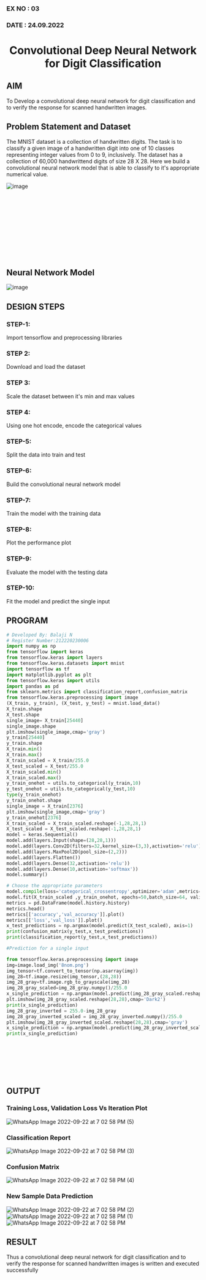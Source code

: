 ### EX NO : 03
### DATE  : 24.09.2022
# <p align="center"> Convolutional Deep Neural Network for Digit Classification </p>

## AIM

To Develop a convolutional deep neural network for digit classification and to verify the response for scanned handwritten images.

## Problem Statement and Dataset

The MNIST dataset is a collection of handwritten digits. The task is to classify a given image of a handwritten digit into one of 10 classes representing integer values from 0 to 9, inclusively. The dataset has a collection of 60,000 handwrittend digits of size 28 X 28. Here we build a convolutional neural network model that is able to classify to it's appropriate numerical value.

![image](https://user-images.githubusercontent.com/75235293/190975763-7d3b7c0f-9458-41e9-a35c-aa063c4977da.png)


## <br><br><br><br><br><br><br>Neural Network Model

![image](https://user-images.githubusercontent.com/75235293/190976591-e7be8aea-1886-4181-b490-2abde39f2ff6.png)


## DESIGN STEPS
### STEP-1:
Import tensorflow and preprocessing libraries
### STEP 2:
Download and load the dataset
### STEP 3:
Scale the dataset between it's min and max values
### STEP 4:
Using one hot encode, encode the categorical values
### STEP-5:
Split the data into train and test
### STEP-6:
Build the convolutional neural network model
### STEP-7:
Train the model with the training data
### STEP-8:
Plot the performance plot
### STEP-9:
Evaluate the model with the testing data
### STEP-10:
Fit the model and predict the single input

## PROGRAM

```python
# Developed By: Balaji N
# Register Number:212220230006
import numpy as np
from tensorflow import keras
from tensorflow.keras import layers
from tensorflow.keras.datasets import mnist
import tensorflow as tf
import matplotlib.pyplot as plt
from tensorflow.keras import utils
import pandas as pd
from sklearn.metrics import classification_report,confusion_matrix
from tensorflow.keras.preprocessing import image
(X_train, y_train), (X_test, y_test) = mnist.load_data()
X_train.shape
X_test.shape
single_image= X_train[25440]
single_image.shape
plt.imshow(single_image,cmap='gray')
y_train[25440]
y_train.shape
X_train.min()
X_train.max()
X_train_scaled = X_train/255.0
X_test_scaled = X_test/255.0
X_train_scaled.min()
X_train_scaled.max()
y_train_onehot = utils.to_categorical(y_train,10)
y_test_onehot = utils.to_categorical(y_test,10)
type(y_train_onehot)
y_train_onehot.shape
single_image = X_train[2376]
plt.imshow(single_image,cmap='gray')
y_train_onehot[2376]
X_train_scaled = X_train_scaled.reshape(-1,28,28,1)
X_test_scaled = X_test_scaled.reshape(-1,28,28,1)
model = keras.Sequential()
model.add(layers.Input(shape=(28,28,1)))
model.add(layers.Conv2D(filters=32,kernel_size=(3,3),activation='relu'))
model.add(layers.MaxPool2D(pool_size=(2,2)))
model.add(layers.Flatten())
model.add(layers.Dense(32,activation='relu'))
model.add(layers.Dense(10,activation='softmax'))
model.summary()

# Choose the appropriate parameters
model.compile(loss='categorical_crossentropy',optimizer='adam',metrics='accuracy')
model.fit(X_train_scaled ,y_train_onehot, epochs=50,batch_size=64, validation_data=(X_test_scaled,y_test_onehot))
metrics = pd.DataFrame(model.history.history)
metrics.head()
metrics[['accuracy','val_accuracy']].plot()
metrics[['loss','val_loss']].plot()
x_test_predictions = np.argmax(model.predict(X_test_scaled), axis=1)
print(confusion_matrix(y_test,x_test_predictions))
print(classification_report(y_test,x_test_predictions))

#Prediction for a single input

from tensorflow.keras.preprocessing import image
img=image.load_img('8nom.png')
img_tensor=tf.convert_to_tensor(np.asarray(img))
img_28=tf.image.resize(img_tensor,(28,28))
img_28_gray=tf.image.rgb_to_grayscale(img_28)
img_28_gray_scaled=img_28_gray.numpy()/255.0
x_single_prediction = np.argmax(model.predict(img_28_gray_scaled.reshape(1,28,28,1)),axis=1)
plt.imshow(img_28_gray_scaled.reshape(28,28),cmap='Dark2')
print(x_single_prediction)
img_28_gray_inverted = 255.0-img_28_gray
img_28_gray_inverted_scaled = img_28_gray_inverted.numpy()/255.0
plt.imshow(img_28_gray_inverted_scaled.reshape(28,28),cmap='gray')
x_single_prediction = np.argmax(model.predict(img_28_gray_inverted_scaled.reshape(1,28,28,1)),axis=1)
print(x_single_prediction)
```
</br>
</br>

</br>

</br>

</br>

## OUTPUT

### Training Loss, Validation Loss Vs Iteration Plot

![WhatsApp Image 2022-09-22 at 7 02 58 PM (5)](https://user-images.githubusercontent.com/75235455/191963555-f4ac0a2e-775b-4273-89e0-55e50f877e29.jpeg)


### Classification Report
![WhatsApp Image 2022-09-22 at 7 02 58 PM (3)](https://user-images.githubusercontent.com/75235455/191963673-b8a66b7e-869e-49fa-b45f-56d1d112687e.jpeg)



### Confusion Matrix

![WhatsApp Image 2022-09-22 at 7 02 58 PM (4)](https://user-images.githubusercontent.com/75235455/191963743-30d43828-5aaa-48f6-8c43-c86964d53453.jpeg)



### New Sample Data Prediction
![WhatsApp Image 2022-09-22 at 7 02 58 PM (2)](https://user-images.githubusercontent.com/75235455/191963970-79451889-c73a-4a9c-930d-82748f7f6d4c.jpeg)
![WhatsApp Image 2022-09-22 at 7 02 58 PM (1)](https://user-images.githubusercontent.com/75235455/191963989-26732ffd-1230-4129-b949-26bef5994ce7.jpeg)
![WhatsApp Image 2022-09-22 at 7 02 58 PM](https://user-images.githubusercontent.com/75235455/191964022-579b82f2-1098-40a5-83da-ce2e86f11f67.jpeg)



## RESULT
Thus a convolutional deep neural network for digit classification and to verify the response for scanned handwritten images is written and executed successfully
